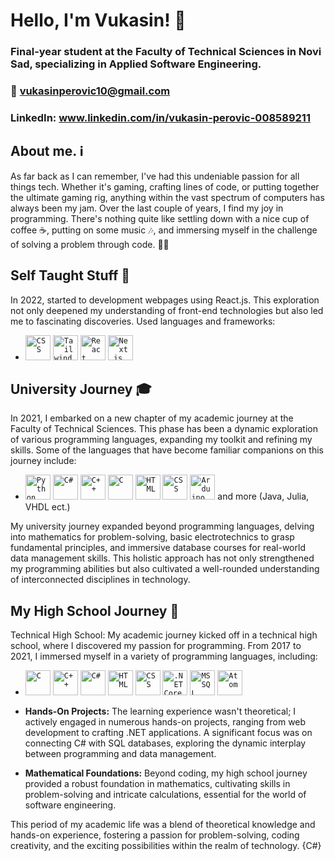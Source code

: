 # Hello, I'm Vukasin! 👋 
### Final-year student at the Faculty of Technical Sciences in Novi Sad, specializing in Applied Software Engineering.
### 📩 vukasinperovic10@gmail.com 
### LinkedIn: www.linkedin.com/in/vukasin-perovic-008589211

## About me. ℹ️
As far back as I can remember, I've had this undeniable passion for all things tech. Whether it's gaming, crafting lines of code, or putting together the ultimate gaming rig, anything within the vast spectrum of computers has always been my jam. 
Over the last couple of years, I find my joy in programming. There's nothing quite like settling down with a nice cup of coffee ☕, putting on some music 🎶, and immersing myself in the challenge of solving a problem through code. 🧑‍💻

## Self Taught Stuff 🤝
In 2022, started to development webpages using React.js. This exploration not only deepened my understanding of front-end technologies but also led me to fascinating discoveries.
Used languages and frameworks: 
* <div align="left">
	<code><img width="40" src="https://user-images.githubusercontent.com/25181517/183898674-75a4a1b1-f960-4ea9-abcb-637170a00a75.png" alt="CSS" title="CSS"/></code>
	<code><img width="40" src="https://user-images.githubusercontent.com/25181517/202896760-337261ed-ee92-4979-84c4-d4b829c7355d.png" alt="Tailwind CSS" title="Tailwind CSS"/></code>
	<code><img width="40" src="https://user-images.githubusercontent.com/25181517/183897015-94a058a6-b86e-4e42-a37f-bf92061753e5.png" alt="React" title="React"/></code>
	<code><img width="40" src="https://github.com/marwin1991/profile-technology-icons/assets/136815194/5f8c622c-c217-4649-b0a9-7e0ee24bd704" alt="Next.js" title="Next.js"/></code>
</div>

## University Journey 🎓
In 2021, I embarked on a new chapter of my academic journey at the Faculty of Technical Sciences. This phase has been a dynamic exploration of various programming languages, expanding my toolkit and refining my skills. Some of the languages that have become familiar companions on this journey include:
  * <div align="left">
    	<code><img width="40" src="https://user-images.githubusercontent.com/25181517/183423507-c056a6f9-1ba8-4312-a350-19bcbc5a8697.png" alt="Python" title="Python"/></code>
    	<code><img width="40" src="https://user-images.githubusercontent.com/25181517/121405384-444d7300-c95d-11eb-959f-913020d3bf90.png" alt="C#" title="C#"/></code>
    	<code><img width="40" src="https://user-images.githubusercontent.com/25181517/192106073-90fffafe-3562-4ff9-a37e-c77a2da0ff58.png" alt="C++" title="C++"/></code>
    	<code><img width="40" src="https://user-images.githubusercontent.com/25181517/192106070-46255bcf-65e6-4c6b-a296-bf8d0d8fb2a7.png" alt="C" title="C"/></code>
    	<code><img width="40" src="https://user-images.githubusercontent.com/25181517/192158954-f88b5814-d510-4564-b285-dff7d6400dad.png" alt="HTML" title="HTML"/></code>
    	<code><img width="40" src="https://user-images.githubusercontent.com/25181517/183898674-75a4a1b1-f960-4ea9-abcb-637170a00a75.png" alt="CSS" title="CSS"/></code>
    	<code><img width="40" src="https://github.com/marwin1991/profile-technology-icons/assets/136815194/a57a85ba-e2dd-4036-85b6-7e1532391627" alt="Arduino" title="Arduino"/></code>
       and more (Java, Julia, VHDL ect.)
    </div> 
My university journey expanded beyond programming languages, delving into mathematics for problem-solving, basic electrotechnics to grasp fundamental principles, and immersive database courses for real-world data management skills. This holistic approach has not only strengthened my programming abilities but also cultivated a well-rounded understanding of interconnected disciplines in technology.

## My High School Journey 🏫
Technical High School: My academic journey kicked off in a technical high school, where I discovered my passion for programming.
From 2017 to 2021, I immersed myself in a variety of programming languages, including:
* <div align="left">
  <code><img width="40" src="https://user-images.githubusercontent.com/25181517/192106070-46255bcf-65e6-4c6b-a296-bf8d0d8fb2a7.png" alt="C" title="C"/></code>
	<code><img width="40" src="https://user-images.githubusercontent.com/25181517/192106073-90fffafe-3562-4ff9-a37e-c77a2da0ff58.png" alt="C++" title="C++"/></code>
	<code><img width="40" src="https://user-images.githubusercontent.com/25181517/121405384-444d7300-c95d-11eb-959f-913020d3bf90.png" alt="C#" title="C#"/></code>
	<code><img width="40" src="https://user-images.githubusercontent.com/25181517/192158954-f88b5814-d510-4564-b285-dff7d6400dad.png" alt="HTML" title="HTML"/></code>
	<code><img width="40" src="https://user-images.githubusercontent.com/25181517/183898674-75a4a1b1-f960-4ea9-abcb-637170a00a75.png" alt="CSS" title="CSS"/></code>
	<code><img width="40" src="https://user-images.githubusercontent.com/25181517/121405754-b4f48f80-c95d-11eb-8893-fc325bde617f.png" alt=".NET Core" title=".NET Core"/></code>
	<code><img width="40" src="https://github.com/marwin1991/profile-technology-icons/assets/19180175/3b371807-db7c-45b4-8720-c0cfc901680a" alt="MSSQL" title="MSSQL"/></code>
  <code><img width="40" src="https://user-images.githubusercontent.com/25181517/190887571-ddd87d6e-77f8-41e7-b755-9b6d68e4fab7.png" alt="Atom" title="Atom"/></code>
</div>

* **Hands-On Projects:** The learning experience wasn't theoretical; I actively engaged in numerous hands-on projects, ranging from web development to crafting .NET applications. A significant focus was on connecting C# with SQL databases, exploring the dynamic interplay between programming and data management.

* **Mathematical Foundations:** Beyond coding, my high school journey provided a robust foundation in mathematics, cultivating skills in problem-solving and intricate calculations, essential for the world of software engineering.

This period of my academic life was a blend of theoretical knowledge and hands-on experience, fostering a passion for problem-solving, coding creativity, and the exciting possibilities within the realm of technology. {C#}

